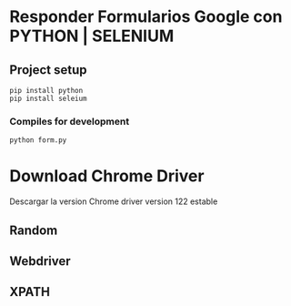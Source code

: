 # Responder Formularios Google con PYTHON | SELENIUM

## Project setup
```
pip install python
pip install seleium
```

### Compiles for development
```
python form.py
```
# Download Chrome Driver

Descargar la version Chrome driver version 122 estable

## Random
## Webdriver
## XPATH
